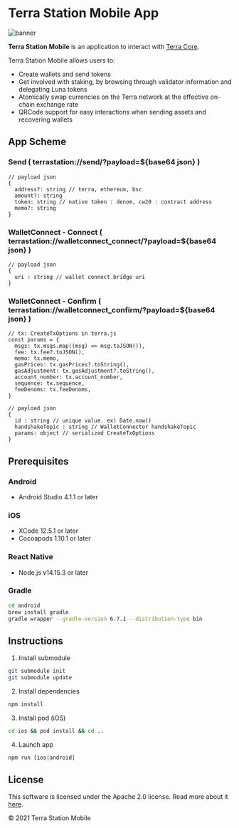 # Terra Station Mobile App

![banner](./terra-station-mobile.png)

**Terra Station Mobile** is an application to interact with [Terra Core](https://github.com/terra-money/core).

Terra Station Mobile allows users to:

- Create wallets and send tokens
- Get involved with staking, by browsing through validator information and delegating Luna tokens
- Atomically swap currencies on the Terra network at the effective on-chain exchange rate
- QRCode support for easy interactions when sending assets and recovering wallets

## App Scheme

### Send ( terrastation://send/?payload=${base64 json} )

```
// payload json
{
  address?: string // terra, ethereum, bsc
  amount?: string
  token: string // native token : denom, cw20 : contract address
  memo?: string
}
```

### WalletConnect - Connect ( terrastation://walletconnect_connect/?payload=${base64 json} )

```
// payload json
{
  uri : string // wallet connect bridge uri
}
```

### WalletConnect - Confirm ( terrastation://walletconnect_confirm/?payload=${base64 json} )

```
// tx: CreateTxOptions in terra.js
const params = {
  msgs: tx.msgs.map((msg) => msg.toJSON()),
  fee: tx.fee?.toJSON(),
  memo: tx.memo,
  gasPrices: tx.gasPrices?.toString(),
  gasAdjustment: tx.gasAdjustment?.toString(),
  account_number: tx.account_number,
  sequence: tx.sequence,
  feeDenoms: tx.feeDenoms,
}

// payload json
{
  id : string // unique value. ex) Date.now()
  handshakeTopic : string // WalletConnector handshakeTopic
  params: object // serialized CreateTxOptions
}
```

## Prerequisites

### Android

- Android Studio 4.1.1 or later

### iOS

- XCode 12.5.1 or later
- Cocoapods 1.10.1 or later

### React Native

- Node.js v14.15.3 or later

### Gradle

```bash
cd android
brew install gradle
gradle wrapper --gradle-version 6.7.1 --distribution-type bin
```

## Instructions

1. Install submodule

```bash
git submodule init
git submodule update
```

2. Install dependencies

```bash
npm install
```

3. Install pod (iOS)

```bash
cd ios && pod install && cd ..
```

4. Launch app

```bash
npm run [ios|android]
```

## License

This software is licensed under the Apache 2.0 license. Read more about it [here](./LICENSE).

© 2021 Terra Station Mobile
